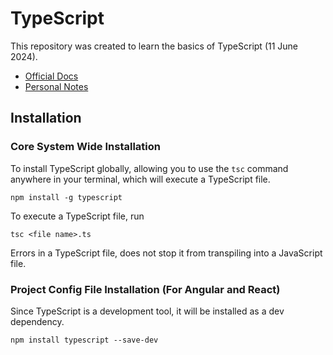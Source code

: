 # TypeScript
This repository was created to learn the basics of TypeScript (11 June 2024).
* [Official Docs](https://www.typescriptlang.org/docs/)
* [Personal Notes](https://docs.google.com/document/d/1m89de6EsezM4EBaxZ4uoJIVP7RbKS9jedBJFgSpIWcw/edit#heading=h.q8feypmtuqcr)

## Installation
### Core System Wide Installation
To install TypeScript globally, allowing you to use the `tsc` command anywhere in your terminal, which will execute a TypeScript file.
```
npm install -g typescript
```

To execute a TypeScript file, run 
```
tsc <file name>.ts 
```
Errors in a TypeScript file, does not stop it from transpiling into a JavaScript file.

### Project Config File Installation (For Angular and React)
Since TypeScript is a development tool, it will be installed as a dev dependency.
```
npm install typescript --save-dev
```